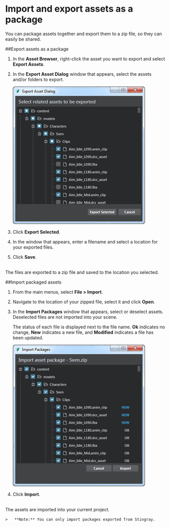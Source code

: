 # Import and export assets as a package

You can package assets together and export them to a zip file, so they can easily be shared.

##Export assets as a package

1. In the **Asset Browser**, right-click the asset you want to export and select **Export Assets**.

2. In the **Export Asset Dialog** window that appears, select the assets and/or folders to export.

	![](../images/export_assets_zip.png)

3. Click **Export Selected**.

4. In the window that appears, enter a filename and select a location for your exported files.

5. Click **Save**.
<br>
	The files are exported to a zip file and saved to the location you selected.

##Import packaged assets

1. From the main menus, select **File > Import**.

2. Navigate to the location of your zipped file, select it and click **Open**.

3. In the **Import Packages** window that appears, select or deselect assets. Deselected files are not imported into your scene.

	The status of each file is displayed next to the file name. **Ok** indicates no change, **New** indicates a new file, and **Modified** indicates a file has been updated.

	![](../images/import_packages.png)

4. Click **Import**.
<br>
	The assets are imported into your current project.

	>	**Note:** You can only import packages exported from Stingray.
